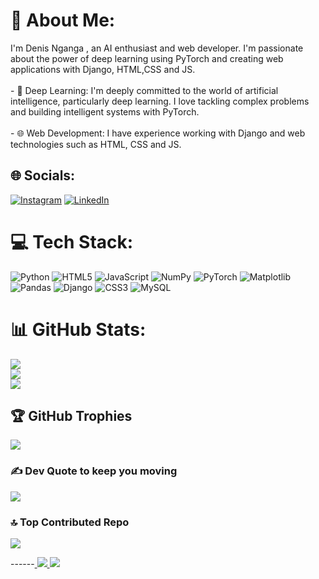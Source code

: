 # 💫 About Me:  
I'm Denis Nganga , an AI enthusiast and web developer. I'm passionate about the power of deep learning using PyTorch and creating web applications with Django, HTML,CSS and JS.<br><br>- 🧠 Deep Learning: I'm deeply committed to the world of artificial intelligence, particularly deep learning. I love tackling complex problems and building intelligent systems with PyTorch.<br><br>- 🌐 Web Development: I have experience working with Django and web technologies such as HTML,  CSS and JS.


## 🌐 Socials:
[![Instagram](https://img.shields.io/badge/Instagram-%23E4405F.svg?logo=Instagram&logoColor=white)](https://instagram.com/DenisNganga16) [![LinkedIn](https://img.shields.io/badge/LinkedIn-%230077B5.svg?logo=linkedin&logoColor=white)](https://linkedin.com/in/denis-nganga16) 

# 💻 Tech Stack:
![Python](https://img.shields.io/badge/python-3670A0?style=for-the-badge&logo=python&logoColor=ffdd54) ![HTML5](https://img.shields.io/badge/html5-%23E34F26.svg?style=for-the-badge&logo=html5&logoColor=white) ![JavaScript](https://img.shields.io/badge/javascript-%23323330.svg?style=for-the-badge&logo=javascript&logoColor=%23F7DF1E) ![NumPy](https://img.shields.io/badge/numpy-%23013243.svg?style=for-the-badge&logo=numpy&logoColor=white) ![PyTorch](https://img.shields.io/badge/PyTorch-%23EE4C2C.svg?style=for-the-badge&logo=PyTorch&logoColor=white) ![Matplotlib](https://img.shields.io/badge/Matplotlib-%23ffffff.svg?style=for-the-badge&logo=Matplotlib&logoColor=black) ![Pandas](https://img.shields.io/badge/pandas-%23150458.svg?style=for-the-badge&logo=pandas&logoColor=white) ![Django](https://img.shields.io/badge/django-%23092E20.svg?style=for-the-badge&logo=django&logoColor=white) ![CSS3](https://img.shields.io/badge/css3-%231572B6.svg?style=for-the-badge&logo=css3&logoColor=white) ![MySQL](https://img.shields.io/badge/mysql-%2300000f.svg?style=for-the-badge&logo=mysql&logoColor=white)
# 📊 GitHub Stats:
![](https://github-readme-stats.vercel.app/api?username=Denisganga&theme=dark&hide_border=false&include_all_commits=true&count_private=true)<br/>
![](https://github-readme-streak-stats.herokuapp.com/?user=Denisganga&theme=dark&hide_border=false)<br/>
![](https://github-readme-stats.vercel.app/api/top-langs/?username=Denisganga&theme=dark&hide_border=false&include_all_commits=true&count_private=true&layout=compact)

## 🏆 GitHub Trophies
![](https://github-profile-trophy.vercel.app/?username=Denisganga&theme=radical&no-frame=false&no-bg=true&margin-w=4)

### ✍️  Dev Quote to keep you moving
![](https://quotes-github-readme.vercel.app/api?type=horizontal&theme=radical)

### 🔝 Top Contributed Repo
![](https://github-contributor-stats.vercel.app/api?username=Denisganga&limit=5&theme=dark&combine_all_yearly_contributions=true)

------<a href="https://visitcount.itsvg.in">
  <img src="https://visitcount.itsvg.in/api?id=Denisganga&label=Profile%20Views&pretty=true" />
[![](https://visitcount.itsvg.in/api?id=Denisganga&icon=0&color=0)](https://visitcount.itsvg.in)

<!-- Proudly created with GPRM ( https://gprm.itsvg.in ) -->

